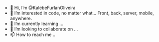 - 👋 Hi, I’m @KalebeFurlanOliveira
- 👀 I’m interested in code, no matter what... Front, back, server, mobile, anywhere.
- 🌱 I’m currently learning ...
- 💞️ I’m looking to collaborate on ...
- 📫 How to reach me ..

<!---
KalebeFurlanOliveira/KalebeFurlanOliveira is a ✨ special ✨ repository because its `README.md` (this file) appears on your GitHub profile.
You can click the Preview link to take a look at your changes...
--->
